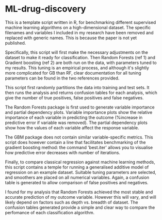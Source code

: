 # ML-drug-discovery

This is a template script written in R, for benchmarking different supervised machine learning algorithms on a
high-dimensional dataset. The specific filenames and variables I included in my research have been removed and 
replaced with generic names. This is because the paper is not yet published. 

Specifically, this script will first make the necessary adjustments on the dataset to make it ready for classification.
Then Random Forests (ref 1) and Gradient boosting (ref 2) are both run on the data, with parameters tuned to my results. 
This tuning is an empirical process, and although it's slightly more complicated for GB than RF, clear documentation
for all tuning parameters can be found in the two references provided.

This script first randomly partitions the data into training and test sets. It then runs the analysis and returns confusion 
tables for each analysis, which give the number of true positives, false positives and false negatives. 

The Random Forests package is first used to generate variable importance and partial dependency plots. Variable importance 
plots show the relative importance of each variable in predicting the outcome (%increase in predictive error if variable was 
removed). The partial dependency plots show how the values of each variable affect the response variable.

The GBM package does not contain similar variable-specific metrics. This script does however contain a line that facilitates 
benchmarking of the gradient boosting method: the command 'best.iter' allows you to visualise how predictive error decreases
with number of iterations.

Finally, to compare classical regression against machine learning methods, this script contains a temple for running a 
generalised additive model of regression on an example dataset. Suitable tuning parameters are selected, and smoothers are 
placed on all numerical variables. Again, a confusion table is generated to allow comparison of false positives and negatives.

I found for my analysis that Random Forests achieved the most stable and accurate prediction of my outcome variable. However 
this will vary, and will likely depend on factors such as depth vs. breadth of dataset. The confusion tables generated provide
a simple and clear way to compare the perfomance of each classification algorithm. 
